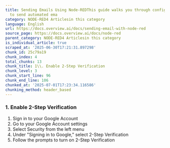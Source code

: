 ```yaml
---
title: Sending Emails Using Node-REDThis guide walks you through configuring Node-RED
  to send automated ema
category: NODE-RED4 Articlesin this category
language: English
url: https://docs.overview.ai/docs/sending-email-with-node-red
source_page: https://docs.overview.ai/docs/node-red
parent_category: NODE-RED4 Articlesin this category
is_individual_article: true
scraped_at: '2025-06-30T17:21:31.897298'
chunk_id: 25c79a19
chunk_index: 4
total_chunks: 13
chunk_title: 1\\. Enable 2-Step Verification
chunk_level: 3
chunk_start_line: 96
chunk_end_line: 106
chunked_at: '2025-07-01T17:23:34.116586'
chunking_method: header_based
---
```


### 1\. Enable 2-Step Verification

  1. Sign in to your Google Account
  2. Go to your Google Account settings
  3. Select Security from the left menu
  4. Under "Signing in to Google," select 2-Step Verification
  5. Follow the prompts to turn on 2-Step Verification


